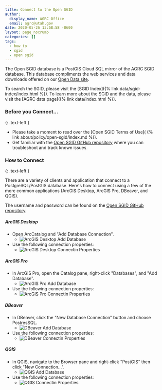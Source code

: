 ```yaml
---
title: Connect to the Open SGID
author:
  display_name: AGRC Office
  email: agrc@utah.gov
date: 2020-05-26 13:58:58 -0600
layout: page_nocrumb
categories: []
tags:
  - how to
  - sgid
  - open sgid
---
```


The Open SGID database is a PostGIS Cloud SQL mirror of the AGRC SGID database. This database compliments the web services and data downloads offered on our [Open Data site](https://opendata.gis.utah.gov/). 

To search the SGID, please visit the [SGID Index]({% link data/sgid-index/index.html %}). To learn more about the SGID and the data, please visit the [AGRC data page]({% link data/index.html %}).

### Before you Connect...
{: .text-left }

- Please take a moment to read over the [Open SGID Terms of Use]( {% link about/policy/open-sgid/index.md %}).
- Get familiar with the [Open SGID GitHub repository](https://github.com/agrc/open-sgid) where you can troubleshoot and track known issues.

### How to Connect
{: .text-left }

There are a variety of clients and application that connect to a PostgreSQL/PostGIS database. Here's how to connect using a few of the more common applications (ArcGIS Desktop, ArcGIS Pro, DBeaver, and QGIS). 

The username and password can be found on the [Open SGID GitHub repository](https://github.com/agrc/open-sgid#connection-information).

##### ArcGIS Desktop
- Open ArcCatalog and "Add Database Connection".
    - <img src="{% link images/desktop_opensgid_add_db.png %}" alt="ArcGIS Desktop Add Database" />
- Use the following connection properties:
    - <img src="{% link images/desktop_opensgid_conn.png %}" alt="ArcGIS Desktop Connectin Properties" />

##### ArcGIS Pro
- In ArcGIS Pro, open the Catalog pane, right-click "Databases", and "Add Database".
    - <img src="{% link images/pro_opensgid_add_db.png %}" alt="ArcGIS Pro Add Database" />
- Use the following connection properties:
    - <img src="{% link images/pro_opensgid_conn.png %}" alt="ArcGIS Pro Connectin Properties" />

##### DBeaver
- In DBeaver, click the "New Database Connection" button and choose PostresSQL.
    - <img src="{% link images/dbeaver_opensgid_add_db.png %}" alt="DBeaver Add Database" />
- Use the following connection properties:
    - <img src="{% link images/dbeaver_opensgid_conn.png %}" alt="DBeaver Connectin Properties" />

##### QGIS
- In QGIS, navigate to the Browser pane and right-click "PostGIS" then click "New Connection...".
    - <img src="{% link images/qgis_opensgid_add_db.png %}" alt="QGIS Add Database" />
- Use the following connection properties:
    - <img src="{% link images/qgis_opensgid_conn.png %}" alt="QGIS Connectin Properties" />
